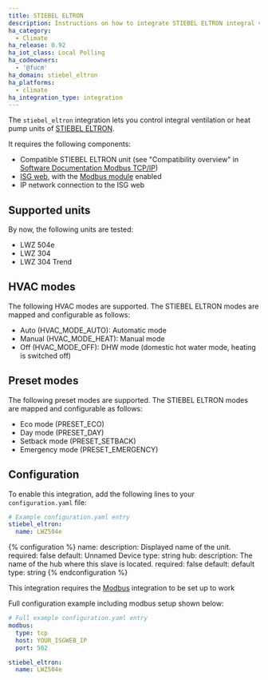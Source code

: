 ```yaml
---
title: STIEBEL ELTRON
description: Instructions on how to integrate STIEBEL ELTRON integral ventilation and heat pump units into Home Assistant.
ha_category:
  - Climate
ha_release: 0.92
ha_iot_class: Local Polling
ha_codeowners:
  - '@fucm'
ha_domain: stiebel_eltron
ha_platforms:
  - climate
ha_integration_type: integration
---
```


The `stiebel_eltron` integration lets you control integral ventilation or heat pump units of [STIEBEL ELTRON](https://www.stiebel-eltron.com).

It requires the following components:

- Compatible STIEBEL ELTRON unit (see "Compatibility overview" in [Software Documentation Modbus TCP/IP](https://www.stiebel-eltron.ch/content/dam/ste/ch/de/downloads/kundenservice/smart-home/Modbus/Modbus%20Bedienungsanleitung.pdf))
- [ISG web](https://www.stiebel-eltron.com/en/home/products-solutions/renewables/controller_energymanagement/internet_servicegateway/isg_web.html), with the [Modbus module](https://www.stiebel-eltron.ch/de/home/service/smart-home/modbus.html) enabled
- IP network connection to the ISG web

## Supported units

By now, the following units are tested:

- LWZ 504e
- LWZ 304
- LWZ 304 Trend

## HVAC modes

The following HVAC modes are supported. The STIEBEL ELTRON modes are mapped and configurable as follows:

- Auto (HVAC_MODE_AUTO): Automatic mode
- Manual (HVAC_MODE_HEAT): Manual mode
- Off (HVAC_MODE_OFF): DHW mode (domestic hot water mode, heating is switched off)

## Preset modes

The following preset modes are supported. The STIEBEL ELTRON modes are mapped and configurable as follows:

- Eco mode (PRESET_ECO)
- Day mode (PRESET_DAY)
- Setback mode (PRESET_SETBACK)
- Emergency mode (PRESET_EMERGENCY)

## Configuration

To enable this integration, add the following lines to your `configuration.yaml` file:

```yaml
# Example configuration.yaml entry
stiebel_eltron:
  name: LWZ504e
```

{% configuration %}
name:
  description: Displayed name of the unit.
  required: false
  default: Unnamed Device
  type: string
hub:
  description: The name of the hub where this slave is located.
  required: false
  default: default
  type: string
{% endconfiguration %}

<div class='note'>

This integration requires the [Modbus](/integrations/modbus/) integration to be set up to work

</div>

Full configuration example including modbus setup shown below:

```yaml
# Full example configuration.yaml entry
modbus:
  type: tcp
  host: YOUR_ISGWEB_IP
  port: 502

stiebel_eltron:
  name: LWZ504e
```
